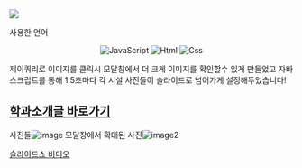 
<img src="https://capsule-render.vercel.app/api?type=waving&color=auto&height=200&section=header&text=8주차_과제_갤러리_꾸미기&fontSize=40" />

사용한 언어
<div align="center">
	<img alt="JavaScript" src ="https://img.shields.io/badge/JavaScriipt-F7DF1E.svg?&style=for-the-badge&logo=JavaScript&logoColor=black"/>
	<img alt="Html" src ="https://img.shields.io/badge/HTML5-E34F26.svg?&style=for-the-badge&logo=HTML5&logoColor=white"/>
	<img alt="Css" src ="https://img.shields.io/badge/CSS3-1572B6.svg?&style=for-the-badge&logo=CSS3&logoColor=white"/>
</div>

제이쿼리로 이미지를 클릭시 모달창에서 더 크게 이미지를 확인할수 있게 만들었고 자바스크립트를 통해 1.5초마다 각 시설 사진들이 슬라이드로 넘어가게 설정해두었습니다!

##  [학과소개글 바로가기](https://wjsrudals411.github.io/Cordova/week8/10_12)

사진들![image](https://github.com/wjsrudals411/Cordova/assets/103473959/303b95f5-0ec0-48da-8e30-b7c34541a71b)
모달창에서 확대된 사진![image2](https://github.com/wjsrudals411/Cordova/assets/103473959/e7b1d9c6-107d-4e82-8013-8fcb7b329b9b)


[슬라이드쇼 비디오](https://github.com/wjsrudals411/Cordova/assets/103473959/63bf1a31-604e-494a-8fee-2d338371bb81)

